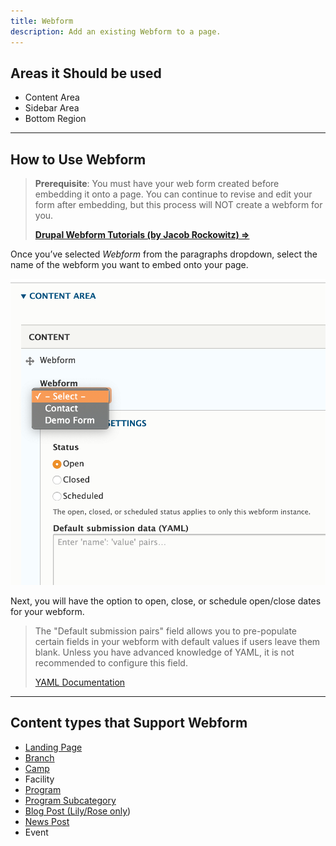 ```yaml
---
title: Webform
description: Add an existing Webform to a page.
---
```


## Areas it Should be used

*   Content Area
*   Sidebar Area
*   Bottom Region

---

## How to Use Webform

> **Prerequisite**: You must have your web form created before embedding it onto a page. You can continue to revise and edit your form after embedding, but this process will NOT create a webform for you.
>
> **[Drupal Webform Tutorials (by Jacob Rockowitz) ⇒](https://www.youtube.com/playlist?list=PLXu9x8jV-0fDQz_7BXVeAbFNOoYLQhcJ1)**

Once you’ve selected *Webform* from the paragraphs dropdown, select the name of the webform you want to embed onto your page.

![Webform paragraph admin fields](paragraphs--webform--admin.png)

Next, you will have the option to open, close, or schedule open/close dates for your webform.

> The "Default submission pairs" field allows you to pre-populate certain fields in your webform with default values if users leave them blank. Unless you have advanced knowledge of YAML, it is not recommended to configure this field.
>
> [YAML Documentation](https://yaml.org)

---

## Content types that Support Webform

*   [Landing Page](../../content-types/landing-page)
*   [Branch](../../content-types/branch)
*   [Camp](../../content-types/camp)
*   Facility
*   [Program](../../content-types/program)
*   [Program Subcategory](../../content-types/program-subcategory)
*   [Blog Post (Lily/Rose only](../../content-types/blog-post))
*   [News Post](../../content-types/news-post)
*   Event
